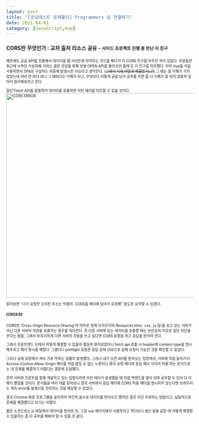 ```yaml
---
layout: post
title: "[코딩테스트 문제풀이] Programmers 섬 연결하기"
date: 2021-04-01
category: [JavaScript,Vue]
---
```


<h4>CORS란 무엇인가 : 교차 출처 리소스 공유 - <small>사이드 프로젝트 진행 중 만난 이 친구<small></h4>

예전에도 공공 API를 호출해서 데이터를 웹 사이트에 보여주는 코드를 짜다가 이 CORS 친구를 마주한 적이 있었다. 주말동안 최근에 시작한 가상화폐 거래소 클론 코딩을 위해 빗썸 OPEN API를 불러오던 중에 
또 이 친구를 마주했다. 아마 Vue를 처음 사용하면서 SPA로 구성하는 와중에 발생시킨 이슈라고 생각한다. (<s>그래서 이제 어떻게 해결할거니?</s>)
그 때는 잘 이해가 가지 않았는데 여러 번 보다 보니 그 때보다는 이해가 되고, 무엇보다 이렇게 글을 남겨 공부를 하면 좀 더 이해가 잘 되지 않을까 싶어서 정리해보려고 한다.

일단 Fetch API를 활용하여 데이터를 호출하면 이런 에러를 마주할 수 있을 것이다. 
<img width="550" alt="CORS ERROR" src="https://user-images.githubusercontent.com/49034615/114339808-0d432700-9b91-11eb-854b-1b6e26caa1d3.png">

읽어보면 "너가 요청한 오리진 주소는 막혔어. CORS를 헤더에 담아서 요청해" 정도로 요약할 수 있겠다. 

<h5>[CROS란]</h5>
CORS란 'Cross Origin Resource Sharing'의 약자로 현재 브라우저의 Resource(.html, .css, .js 등)를 갖고 있는 서버가 아닌 다른 서버의 자원을 호출하는 경우를 의미한다.
즉 다른 서버에 있는 데이터를 호출할 때는 보안상의 이유로 일단 차단을 한다는 말씀. 그래서 부득이하게 다른 서버의 자원을 쓰고 싶다면 CORS 요청을 하고 응답을 받아야 한다. 


그래서 프론트엔드 단에서 어떻게 해결할 수 있을까 열심히 찾아보았더니
fetch api 호출 시 header에 content-type을 명시해주라고 해서 명시를 해줬다. 그랬더니 prefilght 요청은 응답 상태 200으로 실제 요청이 가능한 것을 확인할 수 있었다.

그러나 실제 요청에서 계속 가로 막히는 상황이 발생했다. 그러나 내가 오픈 API를 받아오는 입장에서, 서버에 직접 들어가서 Access-Control-Allow-Origin 헤더를 직접 붙일 순 없는 노릇이니 결국
요청 헤더와 응답 헤더 사이의 허용 하는 방식으로는 내 문제를 해결하기 어렵다는 결론에 도달했다.

만약 서버와 프론트를 함께 개발하고 있는 입장이라면 이런 에러가 발생했을 때 직접 백엔드를 열어 보며 공부할 수 있어 더 이해가 빨랐을 것이다. 
문서들을 여러 개를 읽어보니 결국 서버에서 응답 헤더에 CORS 허용 헤더를 명시하지 않는다면 브라우저는 계속 error를 발생시킬 것이라는 것을 예상할 수 있었다.

결국 Chrome 확장 프로그램을 설치하여 약간의 꼼수로 데이터를 받아오긴 했지만 결국 이건 우회하는 방법이고, 실질적으로 문제를 해결했다고 보기는 어렵다. 

짧은 소견으로는 js 파일에서 데이터를 받아온 뒤, 그걸 vue 페이지에서 사용하려고 하다보니 생긴 충돌 같은 데 어떻게 해결할 수 있을지는 좀 더 공부를 해봐야 알 수 있을 것 같다.
